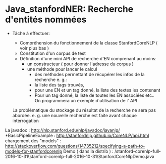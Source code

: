 # Java_stanfordNER: Recherche d'entités nommées   

- Tâche à effectuer: 
     - Compréhension du fonctionnement de la classe StanfordCoreNLP ( voir plus bas )
     - Constitution d'un corpus de test
     - Définition d'une mini  API de recherche d'EN comprenant au moins:
        - un constructeur ( pour donner l'adresse du corpus )
        - une méthode pour lancer le calcul
            * des méthodes permettant de récupérer les infos de la recherche e. g.:
            * la liste des tags trouvés, 
            * pour une EN et un tag donné, la liste des textes les contenant
            * Pour un tag donné, la liste de toutes les EN associées
        etc..
    On programmera un exemple d'utilisation de l' API 
    
    
    La problématique du stockage du résultat de la recherche ne sera pas abordée.
    e. g. une nouvelle recherche est faite avant chaque interrogation


La javadoc : http://nlp.stanford.edu/nlp/javadoc/javanlp/
*BasicPipelineExample : http://stanfordnlp.github.io/CoreNLP/api.html
chargement des "models" : http://stackoverflow.com/questions/14735212/specifying-a-path-to-models-for-stanfordcorenlp
Demo ( dans la distrib ) : <yourdistrib>/stanford-corenlp-full-2016-10-31\stanford-corenlp-full-2016-10-31\StanfordCoreNlpDemo.java
